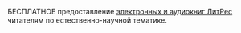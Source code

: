 БЕСПЛАТНОЕ предоставление [электронных и аудиокниг ЛитРес](http://www.benran.ru/konf/ben_25_04_2022-2.docx)
читателям по естественно-научной тематике.

